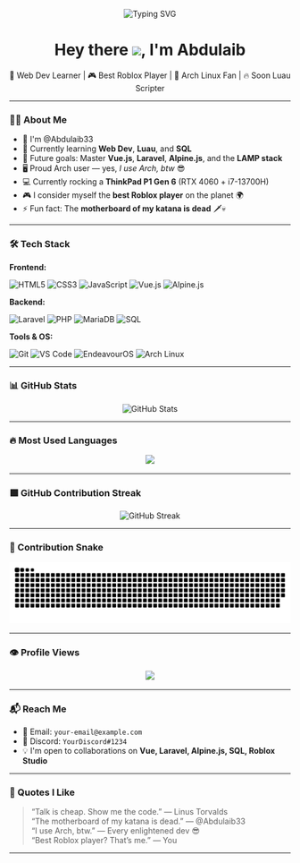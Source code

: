 <p align="center">
  <img src="https://readme-typing-svg.herokuapp.com?font=Fira+Code&size=25&duration=3000&pause=1000&color=00FFAA&center=true&vCenter=true&width=435&lines=Hey!+I'm+Abdulaib33;Web+Dev+%7C+Roblox+Creator+%7C+Arch+User;Currently+learning+Vue%2C+Laravel%2C+SQL+...;Best+Roblox+Player+%F0%9F%8F%86" alt="Typing SVG" />
</p>

<h1 align="center">Hey there <img src="https://raw.githubusercontent.com/MartinHeinz/MartinHeinz/master/wave.gif" width="30px">, I'm Abdulaib</h1>

<p align="center">
  🚀 Web Dev Learner | 🎮 Best Roblox Player | 🐧 Arch Linux Fan | 🔥 Soon Luau Scripter
</p>

---

### 👨‍💻 About Me

- 👋 I'm @Abdulaib33
- 🌱 Currently learning **Web Dev**, **Luau**, and **SQL**
- 🔭 Future goals: Master **Vue.js**, **Laravel**, **Alpine.js**, and the **LAMP stack**
- 🖥️ Proud Arch user — yes, _I use Arch, btw_ 😎
- 💻 Currently rocking a **ThinkPad P1 Gen 6** (RTX 4060 + i7-13700H)
- 🎮 I consider myself the **best Roblox player** on the planet 🌍
- ⚡ Fun fact: The **motherboard of my katana is dead** 🗡️💀

---

### 🛠️ Tech Stack

**Frontend:**

![HTML5](https://img.shields.io/badge/HTML5-E34F26?style=flat&logo=html5&logoColor=white)
![CSS3](https://img.shields.io/badge/CSS3-1572B6?style=flat&logo=css3)
![JavaScript](https://img.shields.io/badge/JavaScript-F7DF1E?style=flat&logo=javascript&logoColor=black)
![Vue.js](https://img.shields.io/badge/Vue.js-35495E?style=flat&logo=vue.js)
![Alpine.js](https://img.shields.io/badge/Alpine.js-8BC0D0?style=flat&logo=alpine.js&logoColor=black)

**Backend:**

![Laravel](https://img.shields.io/badge/Laravel-F72C1F?style=flat&logo=laravel&logoColor=white)
![PHP](https://img.shields.io/badge/PHP-777BB4?style=flat&logo=php&logoColor=white)
![MariaDB](https://img.shields.io/badge/MariaDB-003545?style=flat&logo=mariadb&logoColor=white)
![SQL](https://img.shields.io/badge/SQL-4479A1?style=flat&logo=mysql&logoColor=white)

**Tools & OS:**

![Git](https://img.shields.io/badge/Git-F05032?style=flat&logo=git&logoColor=white)
![VS Code](https://img.shields.io/badge/VS%20Code-007ACC?style=flat&logo=visual-studio-code&logoColor=white)
![EndeavourOS](https://img.shields.io/badge/EndeavourOS-7E83A9?style=flat&logo=endeavouros)
![Arch Linux](https://img.shields.io/badge/Arch_Linux-1793D1?style=flat&logo=arch-linux&logoColor=white)

---

### 📊 GitHub Stats

<p align="center">
  <img src="https://github-readme-stats.vercel.app/api?username=Abdulaib33&show_icons=true&theme=tokyonight" alt="GitHub Stats" />
</p>

---

### 🔥 Most Used Languages

<p align="center">
  <img src="https://github-readme-stats.vercel.app/api/top-langs/?username=Abdulaib33&layout=compact&theme=tokyonight&hide_border=true" />
</p>

---

### 🟩 GitHub Contribution Streak

<p align="center">
  <img src="https://github-readme-streak-stats.herokuapp.com?user=Abdulaib33&theme=tokyonight" alt="GitHub Streak" />
</p>

---

### 🐍 Contribution Snake

<p align="center">
  <img src="https://raw.githubusercontent.com/Abdulaib33/Abdulaib33/main/github-contribution-grid-snake.svg" alt="Contribution Snake Animation" />
</p>

---

### 👁️ Profile Views

<p align="center">
  <img src="https://komarev.com/ghpvc/?username=Abdulaib33&label=Profile+Views&color=blueviolet&style=flat" />
</p>

---

### 📬 Reach Me

- 📨 Email: `your-email@example.com`
- 💬 Discord: `YourDiscord#1234`
- 💡 I'm open to collaborations on **Vue, Laravel, Alpine.js, SQL, Roblox Studio**

---

### 🧠 Quotes I Like

> “Talk is cheap. Show me the code.” — Linus Torvalds  
> “The motherboard of my katana is dead.” — @Abdulaib33  
> “I use Arch, btw.” — Every enlightened dev 😎  
> “Best Roblox player? That’s me.” — You  

---

<!---
Abdulaib33/Abdulaib33 is a ✨ special ✨ repository because its `README.md` (this file) appears on your GitHub profile.
--->
